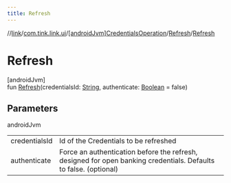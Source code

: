 ```yaml
---
title: Refresh
---
```

//[link](../../../../index.html)/[com.tink.link.ui](../../index.html)/[[androidJvm]CredentialsOperation](../index.html)/[Refresh](index.html)/[Refresh](-refresh.html)



# Refresh



[androidJvm]\
fun [Refresh](-refresh.html)(credentialsId: [String](https://kotlinlang.org/api/latest/jvm/stdlib/kotlin/-string/index.html), authenticate: [Boolean](https://kotlinlang.org/api/latest/jvm/stdlib/kotlin/-boolean/index.html) = false)



## Parameters


androidJvm

| | |
|---|---|
| credentialsId | Id of the Credentials to be refreshed |
| authenticate | Force an authentication before the refresh, designed for open banking credentials. Defaults to false. (optional) |




